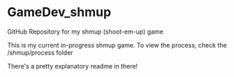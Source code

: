 # GameDev_shmup
GitHub Repository for my shmup (shoot-em-up) game 

This is my current in-progress shmup game. To view the process, check the /shmup/process folder


There's a pretty explanatory readme in there!
  
